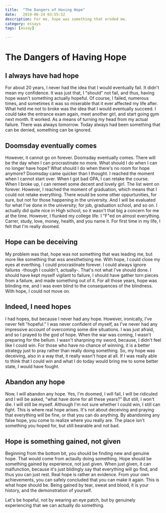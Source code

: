 ```yaml
---
title:  "The Dangers of Having Hope"
date:   2019-06-24 03:55:52
description: For me, hope was something that eroded me.
category: essays
tags: [essay]

---
```

# The Dangers of Having Hope

## I always have had hope
For about 20 years, I never had the idea that I would eventually fail. It didn't mean my confidence. It was just that, I "should" not fail, and thus, having hope wasn't something actually hopeful. Of course, I failed, numerous times, and sometimes it was so miserable that it ever affected my life after. What held me not to broke was the idea that I would eventually succeed. I could take the entrance exam again, meet another girl, and start going gym next month. It worked. As a means of turning my head from my actual failure. There was always tomorrow. Today always had been something that can be denied, something can be ignored.

## Doomsday eventually comes
However, it cannot go on forever. Doomsday eventually comes. There will be the day when I can procrastinate no more. What should I do when I can no longer have hope? What should I do when there's no room for hope anymore? Doomsday came quicker than I thought. I reached the moment when I cannot start over. When I got bad GPA, I can retake the course. When I broke up, I can remeet some decent and lovely girl. The list went on forever. However, I reached the moment of graduation, which means that I could not retake everything. There would be some other oppurtunities, for sure, but not for those happening in the university. And I will be evaluated for what I've done in the university; for job, graduation school, and so on. I actually did quite nice in High school, so it wasn't that big a concern for me at the time. However, I flunked my college life. I "F"ed on almost everything. Carrer, study, love, money, health, and you name it. For first time in my life, I felt that I'm really doomed.

## Hope can be deceiving
My problem was that, hope was not something that was leading me, but more like something that wss anesthetising me. With hope, I could close my eyes at everthing. I could procrastinate forever. I could always ignore failures -though I couldn't, actually-. That's not what I've should done. I should have kept myself vigilant to failure, I should have gather torn pieces from a failure, and made something out of it. For all those years, hope was blinding me, and I was even blind to the consequences of the blindness. With hope, I could not move on.

## Indeed, I need hopes
I had hopes, but because I never had any hope. However, ironically, I've never felt "hopeful." I was never confident of myself, as I've never had any impressive account of overcoming some dire situations. I was just afraid, and so I prayed to the god of hope. When the war was coming, I wasn't preparing for the bellum. I wasn't sharpning my sword, because, I didn't feel like I could win. For those who have no chance of winning, it is a better strategy just to pray rather than really doing something. So, my hope was deceiving, also in a way that, it really wasn't hope at all. If I was really able to think that I could win and what I do today would bring me to some better state, I would have fought.

## Abandon any hope
Now, I will abandon any hope. Yes, I'm doomed, I will fail, I will be ridiculed and I will be asked, "what have done for all these years?" But still, I won't die. I will still be myself. Although I'm not sure whether I could win, I still can fight. This is where real hope arises. It's not about deceiving and praying that everything will be fine, or that you can do anything. By abandoning any false hope, you come to realize where you really are. The place isn't something you hoped for, but still bearable and not bad. 

## Hope is something gained, not given
Beginning from the bottom bit, you should be finding new and genuine hope. That would come from actaully doing something. Hope should be something gained by experience, not just given. When just given, it can malfunction, because it's just blidingly say that everything will go find, and thus you can just rest. Real hope is rather an evidence. From your own achievements, you can safely concluded that you can make it again. This is what hope should be. Being gained by tear, sweat and blood, it is your history, and the demonstration of yourself. 

Let's be hopeful, not by wearing an eye patch, but by genuinely experiencing that we can actually do something.